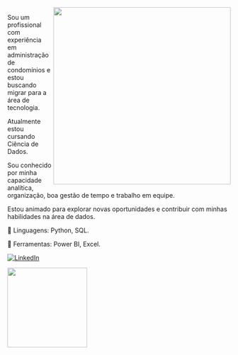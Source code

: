 <img src="https://raw.githubusercontent.com/MicaelliMedeiros/micaellimedeiros/master/image/computer-illustration.png" min-width="400px" max-width="400px" width="400px" align="right">

<p align="left"> 
  Sou um profissional com experiência em administração de condomínios e estou buscando migrar para a área de tecnologia.
</p>

<p align="left"> 
  Atualmente estou cursando Ciência de Dados.
</p>

<p align="left"> 
  Sou conhecido por minha capacidade analítica, organização, boa gestão de tempo e trabalho em equipe.
</p>

<p align="left"> 
  Estou animado para explorar novas oportunidades e contribuir com minhas habilidades na área de dados.  
</p>

<p align="left">
  🔭 Linguagens: Python, SQL.
</p>

<p align="left">
  💼 Ferramentas: Power BI, Excel.
</p>

<p align="left">
  <a href="https://www.linkedin.com/in/marcus-vinícius-b48317142/">
  <img src="https://img.shields.io/badge/-Linkedin-0e76a8?style=flat-square&logo=Linkedin&logoColor=white" alt="LinkedIn"> 
  </a>
  
  <!--
  <a href="https://www.instagram.com/marcus.canto/">
    <img src="https://img.shields.io/badge/-Instagram-DF0174?style=flat-square&labelColor=DF0174&logo=instagram&logoColor=white" alt="Instagram">
  </a>
  -->
</p>

<a href="https://github.com/MarcusCanto">
  <img height="180em" src="https://github-readme-stats.vercel.app/api?username=MarcusCanto&theme=tokyonight&show_icons=true" />
</a>
